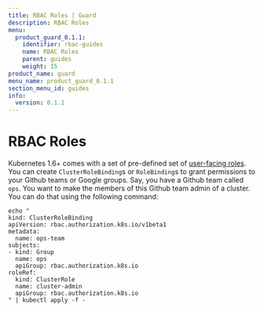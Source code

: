 ```yaml
---
title: RBAC Roles | Guard
description: RBAC Roles
menu:
  product_guard_0.1.1:
    identifier: rbac-guides
    name: RBAC Roles
    parent: guides
    weight: 15
product_name: guard
menu_name: product_guard_0.1.1
section_menu_id: guides
info:
  version: 0.1.1
---
```


# RBAC Roles

Kubernetes 1.6+ comes with a set of pre-defined set of [user-facing roles](https://kubernetes.io/docs/admin/authorization/rbac/#user-facing-roles). You can create `ClusterRoleBinding`s or `RoleBinding`s to grant permissions to your Github teams or Google groups. Say, you have a Github team called `ops`. You want to make the members of this Github team admin of a cluster. You can do that using the following command:

```console
echo "
kind: ClusterRoleBinding
apiVersion: rbac.authorization.k8s.io/v1beta1
metadata:
  name: ops-team
subjects:
- kind: Group
  name: ops
  apiGroup: rbac.authorization.k8s.io
roleRef:
  kind: ClusterRole
  name: cluster-admin
  apiGroup: rbac.authorization.k8s.io
" | kubectl apply -f -
```
